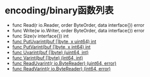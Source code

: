 # encoding/binary函数列表

- func Read(r io.Reader, order ByteOrder, data interface{}) error
- func Write(w io.Writer, order ByteOrder, data interface{}) error
- func Size(v interface{}) int
- [func PutUvarint(buf []byte, x uint64) int](PutUvarint.md)
- [func PutVarint(buf []byte, x int64) int](PutVarint.md)
- [func Uvarint(buf []byte) (uint64, int)](Uvarint)
- [func Varint(buf []byte) (int64, int)](Varint)
- [func ReadUvarint(r io.ByteReader) (uint64, error)](ReadUvarint)
- [func ReadVarint(r io.ByteReader) (int64, error)](ReadVarint)
